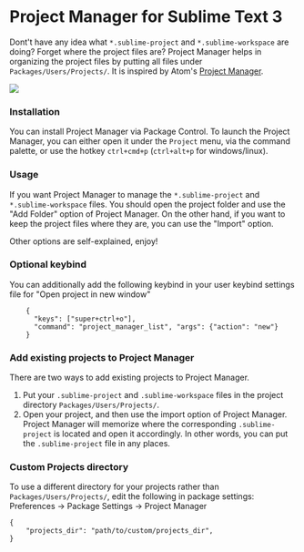 Project Manager for Sublime Text 3
===

Dont't have any idea what `*.sublime-project` and `*.sublime-workspace` are doing? Forget where the project files are? Project Manager helps in organizing the project files by putting all files under `Packages/Users/Projects/`. It is inspired by Atom's [Project Manager](https://atom.io/packages/project-manager).

![](https://raw.githubusercontent.com/randy3k/Project-Manager/master/pm.png)

### Installation

You can install Project Manager via Package Control. To launch the Project Manager, you can either open it under the `Project` menu, via the command palette, or use the hotkey `ctrl+cmd+p` (`ctrl+alt+p` for windows/linux).

### Usage
If you want Project Manager to manage the `*.sublime-project` and `*.sublime-workspace` files. You should open the project folder and use the "Add Folder" option of Project Manager. On the other hand, if you want to keep the project files where they are, you can use the "Import" option.

Other options are self-explained, enjoy!

### Optional keybind
You can additionally add the following keybind in your user keybind settings file for "Open project in new window"

```
    {
      "keys": ["super+ctrl+o"],
      "command": "project_manager_list", "args": {"action": "new"}
    }
```

### Add existing projects to Project Manager

There are two ways to add existing projects to Project Manager.

1. Put your `.sublime-project` and `.sublime-workspace` files in the project directory `Packages/Users/Projects/`.
2. Open your project, and then use the import option of Project Manager. Project Manager will memorize where the corresponding `.sublime-project` is located and open it accordingly. In other words, you can put the `.sublime-project` file in any places.

### Custom Projects directory

To use a different directory for your projects rather than `Packages/Users/Projects/`, edit the following in package settings: Preferences -> Package Settings -> Project Manager

```
{
    "projects_dir": "path/to/custom/projects_dir",
}
```
